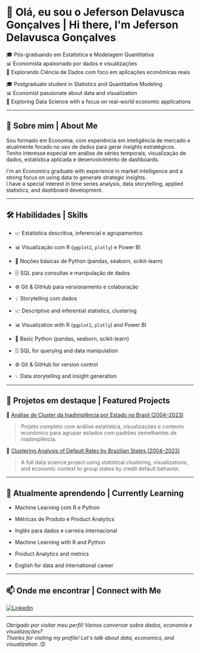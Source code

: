 # 👋 Olá, eu sou o Jeferson Delavusca Gonçalves | Hi there, I'm Jeferson Delavusca Gonçalves

🎓 Pós-graduando em Estatística e Modelagem Quantitativa  
📊 Economista apaixonado por dados e visualizações  
🚀 Explorando Ciência de Dados com foco em aplicações econômicas reais

🎓 Postgraduate student in Statistics and Quantitative Modeling  
📊 Economist passionate about data and visualization  
🚀 Exploring Data Science with a focus on real-world economic applications

---

## 💼 Sobre mim | About Me

Sou formado em Economia, com experiência em inteligência de mercado e atualmente focado no uso de dados para gerar insights estratégicos.  
Tenho interesse especial em análise de séries temporais, visualização de dados, estatística aplicada e desenvolvimento de dashboards.

I'm an Economics graduate with experience in market intelligence and a strong focus on using data to generate strategic insights.  
I have a special interest in time series analysis, data storytelling, applied statistics, and dashboard development.

---

## 🛠️ Habilidades | Skills

- 📈 Estatística descritiva, inferencial e agrupamentos
- 📊 Visualização com R (`ggplot2`, `plotly`) e Power BI
- 🐍 Noções básicas de Python (pandas, seaborn, scikit-learn)
- 🗄️ SQL para consultas e manipulação de dados
- ⚙️ Git & GitHub para versionamento e colaboração
- 💡 Storytelling com dados

- 📈 Descriptive and inferential statistics, clustering
- 📊 Visualization with R (`ggplot2`, `plotly`) and Power BI
- 🐍 Basic Python (pandas, seaborn, scikit-learn)
- 🗄️ SQL for querying and data manipulation
- ⚙️ Git & GitHub for version control
- 💡 Data storytelling and insight generation

---

## 📂 Projetos em destaque | Featured Projects

🔹 [Análise de Cluster da Inadimplência por Estado no Brasil (2004–2023)](https://github.com/Jeff-Delavusca/inadimplencia-cluster-brasil)  
> Projeto completo com análise estatística, visualizações e contexto econômico para agrupar estados com padrões semelhantes de inadimplência.

🔹 [Clustering Analysis of Default Rates by Brazilian States (2004–2023)](https://github.com/Jeff-Delavusca/inadimplencia-cluster-brasil)  
> A full data science project using statistical clustering, visualizations, and economic context to group states by credit default behavior.

---

## 🌱 Atualmente aprendendo | Currently Learning

- Machine Learning com R e Python  
- Métricas de Produto e Product Analytics  
- Inglês para dados e carreira internacional

- Machine Learning with R and Python  
- Product Analytics and metrics  
- English for data and international career

---

## 📫 Onde me encontrar | Connect with Me

[![LinkedIn](https://img.shields.io/badge/-LinkedIn-0077B5?logo=linkedin&logoColor=white&style=flat-square)](https://www.linkedin.com/in/jefersondelavusca/)  

---

_Obrigado por visitar meu perfil! Vamos conversar sobre dados, economia e visualizações?_  
_Thanks for visiting my profile! Let's talk about data, economics, and visualization._ 😊

